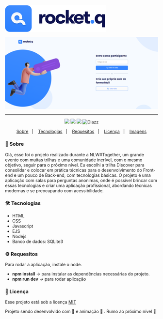 ![logo do projeto Rocket.Q](https://raw.githubusercontent.com/wevdiaz/Rocket.Q/1b284e3e86cc8ee8b3d9c92d5cb87073b170d309/public/images/logo.svg)

![tela principal](https://raw.githubusercontent.com/wevdiaz/Rocket.Q/main/images/home_page.png)

***

 <p align="center">  
      <a>
          <img src="https://img.shields.io/github/repo-size/wevdiaz/Rocket.Q?color=%233485ff">       
      </a>  
      <a>
          <img src="https://img.shields.io/github/license/wevdiaz/Rocket.Q?color=%233485ff">       
      </a>      
      <a>
          <img src="https://img.shields.io/github/languages/count/wevdiaz/Rocket.Q?color=%233485ff">       
      </a>      
      <a>          
          <img alt="Diazz" src="https://img.shields.io/badge/made%20by-Diazz-Rocket?color=%233485ff"> 
      </a>      
  </p> 

<p align="center">
    <a href="#speech_balloon-sobre">Sobre</a>&nbsp;&nbsp;&nbsp;|&nbsp;&nbsp;&nbsp;
    <a href="#hammer_and_wrench-tecnologias">Tecnologias</a>&nbsp;&nbsp;&nbsp;|&nbsp;&nbsp;&nbsp;
    <a href="#gear-requesitos">Requesitos</a>&nbsp;&nbsp;&nbsp;|&nbsp;&nbsp;&nbsp;
    <a href="#scroll-licença">Licença</a>&nbsp;&nbsp;&nbsp;|&nbsp;&nbsp;&nbsp;
    <a href="https://github.com/wevdiaz/Rocket.Q/tree/main/images">Imagens</a>
</p>

### :speech_balloon: Sobre
 Olá, esse foi o projeto realizado durante a NLW#Together, um grande evento com muitas trilhas e uma comunidade incrível, com o mesmo objetivo, seguir para o próximo nível. Eu escolhi a trilha Discover para consolidar e colocar em prática técnicas para o desenvolvimento do Front-end e um pouco de Back-end, com tecnologias básicas.
 O projeto é uma aplicação com salas para perguntas anonimas, onde é possível brincar com essas tecnologias e criar uma aplicação profissional, abordando técnicas modernas e se preocupando com acessibilidade.
 
 ### :hammer_and_wrench: Tecnologias
 
 * HTML
 * CSS
 * Javascript
 * EJS
 * Nodejs
 * Banco de dados: SQLite3


### :gear: Requesitos

Para rodar a aplicação, instale o node.

* **npm install** -> para instalar as dependências necessárias do projeto.
* **npm run dev** -> para rodar aplicação


### :scroll: Licença

Esse projeto está sob a licença [MIT](https://github.com/wevdiaz/Rocket.Q/blob/main/LICENSE)

Projeto sendo desenvolvido com :blue_heart: e animação  :star_struck: . Rumo ao próximo nível :rocket:
